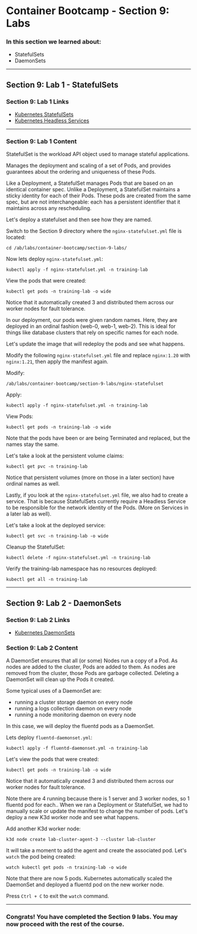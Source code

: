 # Container Bootcamp - Section 9: Labs

### In this section we learned about:

* StatefulSets
* DaemonSets

____

## Section 9: Lab 1 - StatefulSets

### Section 9: Lab 1 Links

* [Kubernetes StatefulSets](https://kubernetes.io/docs/concepts/workloads/controllers/statefulset/)
* [Kubernetes Headless Services](https://kubernetes.io/docs/concepts/services-networking/service/#headless-services)

____

### Section 9: Lab 1 Content

StatefulSet is the workload API object used to manage stateful applications.

Manages the deployment and scaling of a set of Pods, and provides guarantees about the ordering and uniqueness of these Pods.

Like a Deployment, a StatefulSet manages Pods that are based on an identical container spec. Unlike a Deployment, a StatefulSet maintains a sticky identity for each of their Pods. These pods are created from the same spec, but are not interchangeable: each has a persistent identifier that it maintains across any rescheduling.

Let's deploy a statefulset and then see how they are named.

Switch to the Section 9 directory where the `nginx-statefulset.yml` file is located:

`cd /ab/labs/container-bootcamp/section-9-labs/`

Now lets deploy `nginx-statefulset.yml`:

`kubectl apply -f nginx-statefulset.yml -n training-lab`

View the pods that were created:

`kubectl get pods -n training-lab -o wide`

Notice that it automatically created 3 and distributed them across our worker nodes for fault tolerance.

In our deployment, our pods were given random names. Here, they are deployed in an ordinal fashion (web-0, web-1, web-2). This is ideal for things like database clusters that rely on specific names for each node.

Let's update the image that will redeploy the pods and see what happens.

Modify the following `nginx-statefulset.yml` file and replace `nginx:1.20` with `nginx:1.21`, then apply the manifest again.

Modify:

`/ab/labs/container-bootcamp/section-9-labs/nginx-statefulset`

Apply:

`kubectl apply -f nginx-statefulset.yml -n training-lab`

View Pods:

`kubectl get pods -n training-lab -o wide`

Note that the pods have been or are being Terminated and replaced, but the names stay the same.

Let's take a look at the persistent volume claims:

`kubectl get pvc -n training-lab`

Notice that persistent volumes (more on those in a later section) have ordinal names as well.

Lastly, if you look at the `nginx-statefulset.yml` file, we also had to create a service. That is because StatefulSets currently require a Headless Service to be responsible for the network identity of the Pods. (More on Services in a later lab as well).

Let's take a look at the deployed service:

`kubectl get svc -n training-lab -o wide`


Cleanup the StatefulSet:

`kubectl delete -f nginx-statefulset.yml -n training-lab`

Verify the training-lab namespace has no resources deployed:

`kubectl get all -n training-lab`

____

## Section 9: Lab 2 - DaemonSets

### Section 9: Lab 2 Links

* [Kubernetes DaemonSets](https://kubernetes.io/docs/concepts/workloads/controllers/daemonset/)

### Section 9: Lab 2 Content

A DaemonSet ensures that all (or some) Nodes run a copy of a Pod. As nodes are added to the cluster, Pods are added to them. As nodes are removed from the cluster, those Pods are garbage collected. Deleting a DaemonSet will clean up the Pods it created.

Some typical uses of a DaemonSet are:

* running a cluster storage daemon on every node
* running a logs collection daemon on every node
* running a node monitoring daemon on every node

In this case, we will deploy the fluentd pods as a DaemonSet.

Lets deploy `fluentd-daemonset.yml`:

`kubectl apply -f fluentd-daemonset.yml -n training-lab`

Let's view the pods that were created:

`kubectl get pods -n training-lab -o wide`

Notice that it automatically created 3 and distributed them across our worker nodes for fault tolerance.

Note there are 4 running because there is 1 server and 3 worker nodes, so 1 fluentd pod for each.. When we ran a Deployment or StatefulSet, we had to manually scale or update the manifest to change the number of pods. Let's deploy a new K3d worker node and see what happens.


Add another K3d worker node:

`k3d node create lab-cluster-agent-3 --cluster lab-cluster`

It will take a moment to add the agent and create the associated pod.  Let's `watch` the pod being created:

`watch kubectl get pods -n training-lab -o wide`

Note that there are now 5 pods. Kubernetes automatically scaled the DaemonSet and deployed a fluentd pod on the new worker node.

Press `Ctrl + C` to exit the `watch` command.
____

### Congrats! You have completed the Section 9 labs. You may now proceed with the rest of the course.